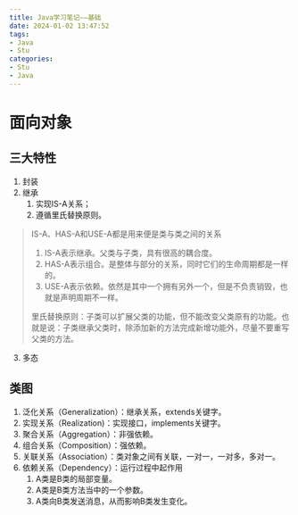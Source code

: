 ```yaml
---
title: Java学习笔记——基础
date: 2024-01-02 13:47:52
tags:
- Java
- Stu
categories:
- Stu
- Java
---
```


# 面向对象

## 三大特性

1. 封装
2. 继承
   1. 实现IS-A关系；
   1. 遵循里氏替换原则。
> IS-A、HAS-A和USE-A都是用来便是类与类之间的关系
>
> 1. IS-A表示继承。父类与子类，具有很高的耦合度。
> 2. HAS-A表示组合。是整体与部分的关系，同时它们的生命周期都是一样的。
> 3. USE-A表示依赖。依然是其中一个拥有另外一个，但是不负责销毁，也就是声明周期不一样。
>
> 里氏替换原则：子类可以扩展父类的功能，但不能改变父类原有的功能。也就是说：子类继承父类时，除添加新的方法完成新增功能外，尽量不要重写父类的方法。

3. 多态

## 类图

1. 泛化关系（Generalization）：继承关系，extends关键字。
2. 实现关系（Realization)：实现接口，implements关键字。
3. 聚合关系（Aggregation）：非强依赖。
4. 组合关系（Composition）：强依赖。
5. 关联关系（Association）：类对象之间有关联，一对一，一对多，多对一。
6. 依赖关系（Dependency）：运行过程中起作用
   1. A类是B类的局部变量。
   2. A类是B类方法当中的一个参数。
   3. A类向B类发送消息，从而影响B类发生变化。
